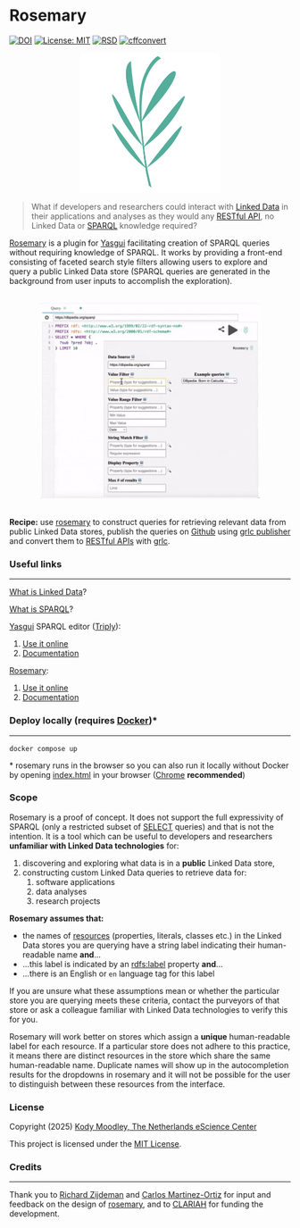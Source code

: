 

# Rosemary
[![DOI](https://zenodo.org/badge/914423135.svg)](https://doi.org/10.5281/zenodo.14624851) [![License: MIT](https://img.shields.io/badge/License-MIT-yellow.svg)](https://opensource.org/licenses/MIT) [![RSD](https://img.shields.io/badge/rsd-grlc_sustainability-blue.svg)](https://research-software-directory.org/projects/enhancing-the-sustainability-of-grlc) [![cffconvert](https://github.com/yasgui-with-rosemary/app/actions/workflows/cffconvert.yml/badge.svg)](https://github.com/yasgui-with-rosemary/app/actions/workflows/cffconvert.yml)

<div align="center">
<img src="img/rosemary-logo-v1.png" alt="rosemary logo" height="250">
</div>

> What if developers and researchers could interact with [Linked Data](https://www.w3.org/DesignIssues/LinkedData) in their applications and analyses as they would any [RESTful API](https://www.geeksforgeeks.org/rest-api-introduction/), no Linked Data or [SPARQL](https://sparql.dev/) knowledge required?

[Rosemary](http://github.com/yasgui-with-rosemary/app) is a plugin for [Yasgui](https://yasgui.triply.cc/) facilitating creation of SPARQL queries without requiring knowledge of SPARQL. It works by providing a front-end consisting of faceted search style filters allowing users to explore and query a public Linked Data store (SPARQL queries are generated in the background from user inputs to accomplish the exploration).

<br>
<div align="center">
<img src="img/rosemary-filters-typing.gif" alt="rosemary animated screenshot" height="350">
</div>
<br>

**Recipe:** use [rosemary](http://github.com/yasgui-with-rosemary/app) to construct queries for retrieving relevant data from public Linked Data stores, publish the queries on [Github](http://github.com) using [grlc publisher](https://github.com/CLARIAH/yasgui-grlc-publisher) and convert them to [RESTful APIs](https://www.geeksforgeeks.org/rest-api-introduction/) with [grlc](http://grlc.io).

### Useful links
---
[What is Linked Data](https://rubenverborgh.github.io/WebFundamentals/semantic-web/)?

[What is SPARQL](https://www.w3.org/TR/sparql11-query/)?

[Yasgui](https://yasgui.triply.cc/) SPARQL editor ([Triply](https://triply.cc/en-US)):
1. [Use it online](https://yasgui.triply.cc/)
2. [Documentation](https://triply.cc/docs/yasgui/)

[Rosemary](http://github.com/yasgui-with-rosemary/app):
1. [Use it online](http://yasgui-with-rosemary.github.io/app)
2. [Documentation](http://yasgui-with-rosemary.github.io/docs)

### Deploy locally (requires [Docker](https://www.docker.com/))*
---
    docker compose up

\* rosemary runs in the browser so you can also run it locally without Docker by opening [index.html](https://github.com/yasgui-with-rosemary/app/blob/main/index.html) in your browser ([Chrome](https://www.google.com/chrome/) **recommended**)

### Scope
Rosemary is a proof of concept. It does not support the full expressivity of SPARQL (only a restricted subset of [SELECT](https://www.w3.org/TR/sparql11-query/#select) queries) and that is not the intention. It is a tool which can be useful to developers and researchers **unfamiliar with Linked Data technologies** for:

1. discovering and exploring what data is in a **public** Linked Data store,
2. constructing custom Linked Data queries to retrieve data for:
   1. software applications
   2. data analyses
   3. research projects

**Rosemary assumes that:**

- the names of [resources](https://www.w3.org/TR/rdf12-schema/#ch_classes) (properties, literals, classes etc.) in the Linked Data stores you are querying have a string label indicating their human-readable name **and**...
- ...this label is indicated by an [rdfs:label](https://www.w3.org/TR/rdf12-schema/#ch_label) property **and**...
- ...there is an English or `en` language tag for this label

If you are unsure what these assumptions mean or whether the particular store you are querying meets these criteria, contact the purveyors of that store or ask a colleague familiar with Linked Data technologies to verify this for you.

Rosemary will work better on stores which assign a **unique** human-readable label for each resource. If a particular store does not adhere to this practice, it means there are distinct resources in the store which share the same human-readable name. Duplicate names will show up in the autocompletion results for the dropdowns in rosemary and it will not be possible for the user to distinguish between these resources from the interface.
   
### License
Copyright (2025) [Kody Moodley, The Netherlands eScience Center](https://www.esciencecenter.nl/team/dr-kody-moodley/)

This project is licensed under the [MIT License](LICENSE).

### Credits
---
Thank you to [Richard Zijdeman](https://www.clariah.nl/nl/personen/richard-zijdeman) and [Carlos Martinez-Ortiz](https://www.esciencecenter.nl/team/dr-carlos-martinez-ortiz/) for input and feedback on the design of [rosemary](http://github/yasgui-with-rosemary/app), and to [CLARIAH](https://www.clariah.nl/) for funding the development.


